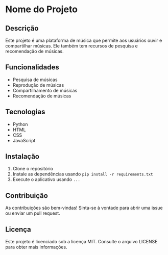 # Nome do Projeto

## Descrição

Este projeto é uma plataforma de música que permite aos usuários ouvir e compartilhar músicas. Ele também tem recursos de pesquisa e recomendação de músicas.

## Funcionalidades

- Pesquisa de músicas
- Reprodução de músicas
- Compartilhamento de músicas
- Recomendação de músicas

## Tecnologias

- Python
- HTML
- CSS
- JavaScript

## Instalação

1. Clone o repositório
2. Instale as dependências usando `pip install -r requirements.txt`
3. Execute o aplicativo usando `...`

## Contribuição

As contribuições são bem-vindas! Sinta-se à vontade para abrir uma issue ou enviar um pull request.

## Licença

Este projeto é licenciado sob a licença MIT. Consulte o arquivo LICENSE para obter mais informações.

